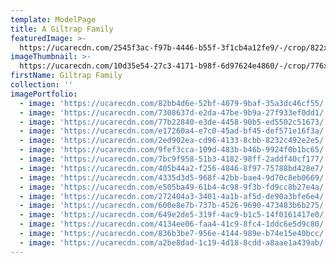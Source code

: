 ```yaml
---
template: ModelPage
title: A Giltrap Family
featuredImage: >-
  https://ucarecdn.com/2545f3ac-f97b-4446-b55f-3f1cb4a12fe9/-/crop/822x459/0,59/-/preview/
imageThumbnail: >-
  https://ucarecdn.com/10d35e54-27c3-4171-b98f-6d97624e4860/-/crop/776x908/119,255/-/preview/
firstName: Giltrap Family
collection: ''
imagePortfolio:
  - image: 'https://ucarecdn.com/82bb4d6e-52bf-4079-9baf-35a3dc46cf55/'
  - image: 'https://ucarecdn.com/7308637d-e2da-47be-9b9a-27f933ef0dd1/'
  - image: 'https://ucarecdn.com/77b22840-e3de-4458-90b5-ed5502c51673/'
  - image: 'https://ucarecdn.com/e17260a4-e7c0-45ad-bf45-def571e16f3a/'
  - image: 'https://ucarecdn.com/2ed902ea-cd96-4133-8cbb-8232c492e2e5/'
  - image: 'https://ucarecdn.com/9fef3cca-109d-483b-b46b-9924f0b1bc65/'
  - image: 'https://ucarecdn.com/7bc9f958-51b3-4182-98ff-2addf40cf177/'
  - image: 'https://ucarecdn.com/405b44a2-f256-4846-8f97-75788bd428e7/'
  - image: 'https://ucarecdn.com/4335d3d5-968f-42bb-bae4-9d70c8eb0669/'
  - image: 'https://ucarecdn.com/e505ba49-61b4-4c98-9f3b-fd9cc8b27e4a/'
  - image: 'https://ucarecdn.com/272404a3-3401-4a1b-af5d-de90a3bfe6e4/'
  - image: 'https://ucarecdn.com/600e8e7b-737b-4526-9690-473483b6b275/'
  - image: 'https://ucarecdn.com/649e2de5-319f-4ac9-b1c5-14f0161417e0/'
  - image: 'https://ucarecdn.com/4134ee06-faa4-41c9-8fc4-1ddc6e5d9c80/'
  - image: 'https://ucarecdn.com/836b3be7-956e-4144-989e-b74e15e40bcc/'
  - image: 'https://ucarecdn.com/a2be8dad-1c19-4d18-8cdd-a8aae1a439ab/'
---
```


